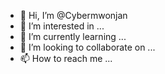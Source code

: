 - 👋 Hi, I’m @Cybermwonjan
- 👀 I’m interested in ...
- 🌱 I’m currently learning ...
- 💞️ I’m looking to collaborate on ...
- 📫 How to reach me ...

<!---
Cybermwonjan/Cybermwonjan is a ✨ special ✨ repository because its `README.md` (this file) appears on your GitHub profile.
You can click the Preview link to take a look at your changes.
--->
